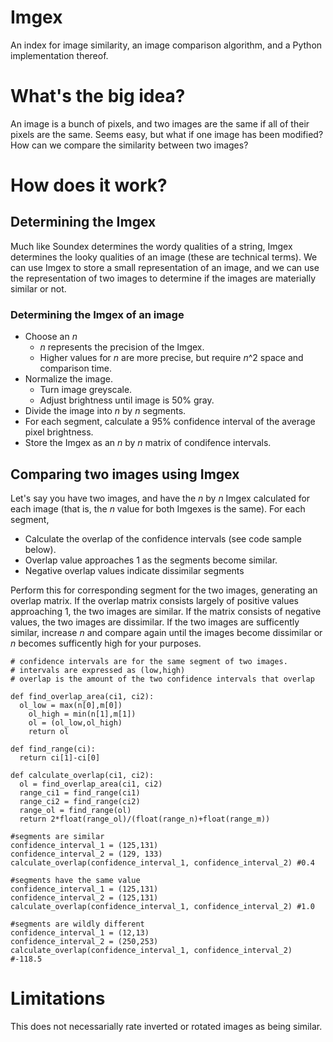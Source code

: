 Imgex
=====

An index for image similarity, an image comparison algorithm, and a Python implementation thereof.

What's the big idea?
====================

An image is a bunch of pixels, and two images are the same if all of their pixels are the same. Seems easy, but what if one image has been modified? How can we compare the similarity between two images?


How does it work?
=================

Determining the Imgex
---------------------

Much like Soundex determines the wordy qualities of a string, Imgex determines the looky qualities of an image (these are technical terms). We can use Imgex to store a small representation of an image, and we can use the representation of two images to determine if the images are materially similar or not. 

### Determining the Imgex of an image

- Choose an *n*
  - *n* represents the precision of the Imgex. 
  - Higher values for *n* are more precise, but require *n*^2 space and comparison time.
- Normalize the image.
  - Turn image greyscale.
  - Adjust brightness until image is 50% gray.
- Divide the image into *n* by *n* segments.
- For each segment, calculate a 95% confidence interval of the average pixel brightness.
- Store the Imgex as an *n* by *n* matrix of condifence intervals.


Comparing two images using Imgex
--------------------------------

Let's say you have two images, and have the *n* by *n* Imgex calculated for each image (that is, the *n* value for both Imgexes is the same). For each segment, 

- Calculate the overlap of the confidence intervals (see code sample below).
- Overlap value approaches 1 as the segments become similar.
- Negative overlap values indicate dissimilar segments

Perform this for corresponding segment for the two images, generating an overlap matrix. If the overlap matrix consists largely of positive values approaching 1, the two images are similar. If the matrix consists of negative values, the two images are dissimilar. If the two images are sufficently similar, increase *n* and compare again until the images become dissimilar or *n* becomes sufficently high for your purposes.

```
# confidence intervals are for the same segment of two images.
# intervals are expressed as (low,high)
# overlap is the amount of the two confidence intervals that overlap

def find_overlap_area(ci1, ci2):
  ol_low = max(n[0],m[0])
	ol_high = min(n[1],m[1])
	ol = (ol_low,ol_high)
	return ol
  
def find_range(ci):
  return ci[1]-ci[0]
  
def calculate_overlap(ci1, ci2):
  ol = find_overlap_area(ci1, ci2)
  range_ci1 = find_range(ci1)
  range_ci2 = find_range(ci2)
  range_ol = find_range(ol)
  return 2*float(range_ol)/(float(range_n)+float(range_m))
  
#segments are similar
confidence_interval_1 = (125,131)
confidence_interval_2 = (129, 133)
calculate_overlap(confidence_interval_1, confidence_interval_2) #0.4

#segments have the same value
confidence_interval_1 = (125,131)
confidence_interval_2 = (125,131)
calculate_overlap(confidence_interval_1, confidence_interval_2) #1.0

#segments are wildly different
confidence_interval_1 = (12,13)
confidence_interval_2 = (250,253)
calculate_overlap(confidence_interval_1, confidence_interval_2) #-118.5
```


Limitations
===========

This does not necessarially rate inverted or rotated images as being similar.
